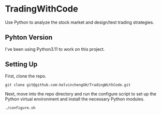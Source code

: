 # TradingWithCode
Use Python to analyze the stock market and design/test trading strategies.

## Pyhton Version
I've been using Python3.11 to work on this project. 

## Setting Up
First, clone the repo.
```
git clone git@github.com:kelvinchengGH/TradingWithCode.git
```
Next, move into the repo directory and run the configure script to set up the Python virtual environment and install the necessary Python modules.
```
./configure.sh
```
